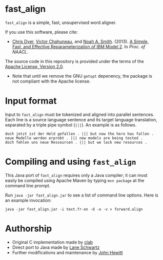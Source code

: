 fast_align
==========

`fast_align` is a simple, fast, unsupervised word aligner.

If you use this software, please cite:
* [Chris Dyer](http://www.cs.cmu.edu/~cdyer), [Victor Chahuneau](http://victor.chahuneau.fr), and [Noah A. Smith](http://www.cs.cmu.edu/~nasmith). (2013). [A Simple, Fast, and Effective Reparameterization of IBM Model 2](http://www.ark.cs.cmu.edu/cdyer/fast_valign.pdf). In *Proc. of NAACL*.

The source code in this repository is provided under the terms of the [Apache License, Version 2.0](http://www.apache.org/licenses/LICENSE-2.0.html).

 - Note that until we remove the GNU `getopt` depenency, the package is not compliant with the Apache license.

# Input format

Input to `fast_align` must be tokenized and aligned into parallel sentences. Each line is a source language sentence and its target language translation, separated by a triple pipe symbol (`|||`). An example is as follows.

    doch jetzt ist der Held gefallen . ||| but now the hero has fallen .
    neue Modelle werden erprobt . ||| new models are being tested .
    doch fehlen uns neue Ressourcen . ||| but we lack new resources .

# Compiling and using `fast_align`

This Java port of `fast_align` requires only a Java compiler; it can most easily be compiled using Apache Maven by typing `mvn package` at the command line prompt.

Run `java -jar fast_align.jar` to see a list of command line options. Here is an example invocation:

    java -jar fast_align.jar -i text.fr-en -d -o -v > forward.align

# Authorship

 - Original C implementation made by [clab](https://github.com/clab)
 - Direct port to Java made by [Lane Schwartz](https://github.com/dowobeha/fast_align.java)
 - Further modifications and maintenance by [John Hewitt](https://www.seas.upenn.edu/~johnhew)

